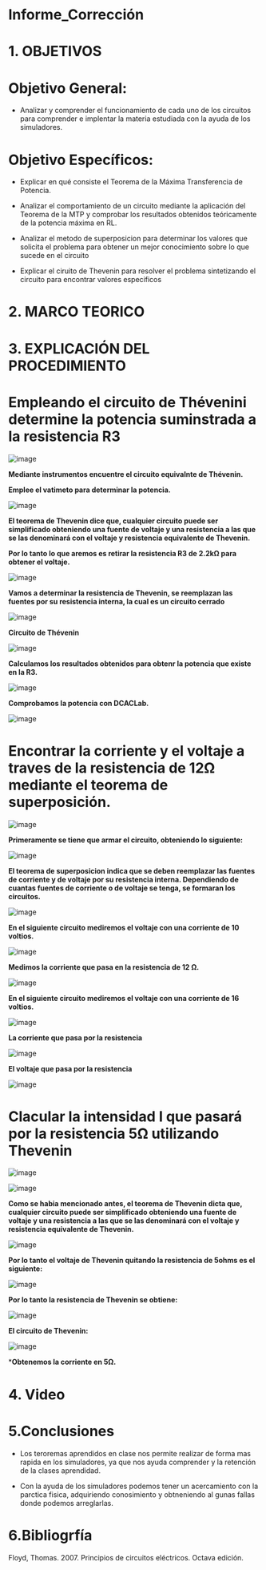 # Informe_Corrección
# 1. OBJETIVOS 

# **Objetivo General:**

* Analizar y comprender el funcionamiento de cada uno de los circuitos para comprender e implentar la materia estudiada con la ayuda de los simuladores.

# **Objetivo Específicos:**

* Explicar en qué consiste el Teorema de la Máxima Transferencia de Potencia.

* Analizar el comportamiento de un circuito mediante la aplicación del Teorema de la MTP y comprobar los resultados obtenidos teóricamente de la potencia máxima en RL.

* Analizar el metodo de superposicion para determinar los valores que solicita el problema para obtener un mejor conocimiento sobre lo que sucede en el circuito 

* Explicar el ciruito de Thevenin para resolver el problema sintetizando el circuito para encontrar valores especificos

# 2. MARCO TEORICO


# 3. EXPLICACIÓN DEL PROCEDIMIENTO

# **Empleando el circuito de Thévenini determine la potencia suminstrada a la resistencia R3**

![image](https://user-images.githubusercontent.com/105617383/184721717-55e79615-5739-4982-966c-b96cada84605.png)

**Mediante instrumentos encuentre el circuito equivalnte de Thévenin.**

**Emplee el vatimeto para determinar la potencia.**

![image](https://user-images.githubusercontent.com/105617383/184722674-197060bc-7b18-42e7-9005-8dbade44e576.png)

**El teorema de Thevenin dice que, cualquier circuito puede ser simplificado obteniendo una fuente de voltaje y una resistencia a las que se las denominará con el voltaje y resistencia equivalente de Thevenin.**

**Por lo tanto lo que aremos es retirar la resistencia R3 de 2.2kΩ para obtener el voltaje.**

![image](https://user-images.githubusercontent.com/105617383/184722900-1cab62d0-34da-4e4b-982a-e28614664dad.png)

**Vamos a  determinar la resistencia de Thevenin, se reemplazan las fuentes por su resistencia interna, la cual es un circuito cerrado**

![image](https://user-images.githubusercontent.com/105617383/184723611-3be2a7e5-6f5e-46b7-b3a0-dad2d54ac65e.png)

**Circuito de Thévenin**

![image](https://user-images.githubusercontent.com/105617383/184724906-54203fe3-7d7f-4c90-92c8-5d19ed12d260.png)

**Calculamos los resultados obtenidos para obtenr la potencia que existe en la R3.**

![image](https://user-images.githubusercontent.com/105617383/184724506-8196d298-03bd-44c0-aa47-2a1c8d014601.png)

**Comprobamos la potencia con DCACLab.**

![image](https://user-images.githubusercontent.com/105617383/184726281-695b2f91-8280-4bbb-b750-93c4d8759753.png)

# **Encontrar la corriente y el voltaje a traves de la resistencia de 12Ω mediante el teorema de superposición.**

![image](https://user-images.githubusercontent.com/105617383/184726735-7f165f27-bc1d-4bf2-8de5-f45d59b3b24d.png)

**Primeramente se tiene que armar el circuito, obteniendo lo siguiente:**

![image](https://user-images.githubusercontent.com/105617383/184729081-9b84c066-3e06-4c55-afa7-12ebf06cd8e7.png)

**El teorema de superposicion indica que se deben reemplazar las fuentes de corriente y de voltaje por su resistencia interna. Dependiendo de cuantas fuentes de corriente o de voltaje se tenga, se formaran los circuitos.**

![image](https://user-images.githubusercontent.com/105617383/184741071-bed3fada-9eac-4009-97f8-45cb4130367f.png)

**En el siguiente circuito mediremos el voltaje con una corriente de 10 voltios.**

![image](https://user-images.githubusercontent.com/105617383/184756778-dde89282-0695-400c-bca1-28dd20ef9480.png)

**Medimos la corriente que pasa en la resistencia de 12 Ω.**

![image](https://user-images.githubusercontent.com/105617383/184741601-854d661d-8f08-4255-a051-85e54761e4cb.png)

**En el siguiente circuito mediremos el voltaje con una corriente de 16 voltios.**

![image](https://user-images.githubusercontent.com/105617383/184755782-37d1cde0-5ec8-4c77-9842-3bdefda089e6.png)

**La corriente que pasa por la resistencia**

![image](https://user-images.githubusercontent.com/105617383/184741771-be93c486-9596-4837-975c-c56ca7a41925.png)

**El voltaje que pasa por la resistencia**

![image](https://user-images.githubusercontent.com/105617383/184756876-2ab30263-31ef-4471-af9e-b3cab9d5b3b5.png)

# **Clacular la intensidad I que pasará por la resistencia 5Ω utilizando Thevenin**

![image](https://user-images.githubusercontent.com/105617383/184757770-3d75f1f2-855f-4571-9cf5-ab153b1b3663.png)

![image](https://user-images.githubusercontent.com/105617383/184758419-128530ae-bee5-4438-9db6-fdbab4c54150.png)

**Como se habia mencionado antes, el teorema de Thevenin dicta que, cualquier circuito puede ser simplificado obteniendo una fuente de voltaje y una resistencia a las que se las denominará con el voltaje y resistencia equivalente de Thevenin.**

![image](https://user-images.githubusercontent.com/105617383/184759330-80263fc2-ea94-4995-81d7-bb648faa195e.png)

**Por lo tanto el voltaje de Thevenin quitando la resistencia de 5ohms es el siguiente:**

![image](https://user-images.githubusercontent.com/105617383/184759779-7b4b30fb-c0f8-4df9-a347-aafcc688a700.png)

**Por lo tanto la resistencia de Thevenin se obtiene:**

![image](https://user-images.githubusercontent.com/105617383/184760828-f7d8b349-7ad4-4cc5-b0b2-f485d0860248.png)

**El circuito de Thevenin:**

![image](https://user-images.githubusercontent.com/105617383/184769953-ea8b70b6-c756-4702-a2a0-8a5567b11e73.png)

***Obtenemos la corriente en 5Ω.**

# **4. Video**

# **5.Conclusiones**

* Los teroremas aprendidos en clase nos permite realizar de forma mas rapida en los simuladores, ya que nos ayuda comprender y la retención de la clases aprendidad.

* Con la ayuda de los simuladores podemos tener un acercamiento con la parctica fisica, adquiriendo conosimiento y  obtneniendo al gunas fallas donde podemos arreglarlas.

# **6.Bibliogrfía**

Floyd, Thomas. 2007. Principios de circuitos eléctricos. Octava edición.
